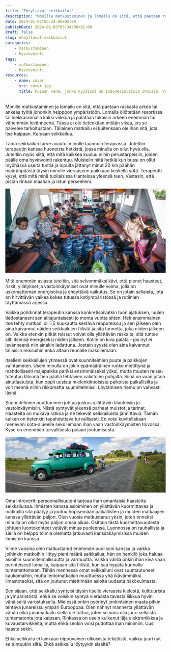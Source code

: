 ```yaml
---
title: "Eheyttävät seikkailut"
description: "Monille matkustaminen ja lomailu on sitä, että paetaan raskasta arkea tai ankeaa työtä johonkin helppoon ympäristöön. Tällainen matkailu ei kuitenkaan ole ihan sitä, jota itse kaipaan. Kaipaan seikkailua."
date: 2024-01-03T05:34:00+02:00
publishDate: 2024-01-03T05:34:00+02:00
draft: false
slug: eheyttavat-seikkailut
categories:
    - matkustaminen
    - hyvinvointi
tags:
    - matkustaminen
    - hyvinvointi
resources:
    - name: cover
      src: cover.jpg
      title: Puinen vene, jonka kyydissä on indonesialaisia ihmisiä. Veen maalipinta on kulahtanut ja sen lattialla on vesipulloja, leluja ja muita matkustajien tavaroita.
---
```


Monille matkustaminen ja lomailu on sitä, että paetaan raskasta arkea tai ankeaa työtä johonkin helppoon ympäristöön. Lomalla öllötetään resortissa tai hiekkarannalla kaksi viikkoa ja palataan takaisin arkeen enemmän tai vähemmän levänneenä. Tässä ei ole tietenkään mitään vikaa, jos se palvelee tarkoitustaan. Tällainen matkailu ei kuitenkaan ole ihan sitä, jota itse kaipaan. Kaipaan seikkailua.

<!--more-->

Tämä seikkailun tarve avautui minulle taannoin terapiassa. Juteltiin terapeutin kanssa huonoista hetkistä, jossa minulla on ollut hyvä olla. Juteltiin myös siitä, että mitä kaikkea kuuluu niihin perustarpeisiin, joiden päälle oma hyvinvointi rakentuu. Muistelin niitä hetkiä kun bussi on ollut myöhässä useita tuntia ja lopulta jättänyt minut 20 km päähän määränpäästä täysin minulle vieraaseen paikkaan keskellä yötä. Terapeutti kysyi, että mitä minä tuollaisissa tilanteissa yleensä teen. Vastasin, että pistän rinkan maahan ja istun perseelleni.

![Puinen vene, jonka kyydissä on indonesialaisia ihmisiä. Veen maalipinta on kulahtanut ja sen lattialla on vesipulloja, leluja ja muita matkustajien tavaroita.](cover.jpg "Indonesiassa saarten välillä liikkuminen voi tapahtua puisella, elämää nähneellä veneellä. Veneillä liikutellaan paitsi ihmisiä niin myös heidän tavaroitaan. Matkalla aikaa tapetaan muun muassa korttia pelaamalla.")

Mitä enemmän asiasta juteltiin, sitä selvemmäksi kävi, että pienet haasteet, riskit, yllätykset ja vastoinkäymiset ovat minulle voima, jolla on uskomattoman energisoiva ja eheyttävä vaikutus. Se on jotain sellaista, jota on hirvittävän vaikea kokea tutussa kotiympäristössä ja rutiinien täyttämässä arjessa.

Vaikka pohdinnat terapeutin kanssa konkretisoivatkin tuon ajatuksen, luulen tiedostaneeni sen alitajuntaisesti jo monta vuotta sitten. Heti ensimmäinen itse tehty matkani oli 1,5 kuukautta kestävä reppureissu ja sen jälkeen olen aina kaivannut näiden seikkailujen fiilistä ja sitä tunnetta, joka niiden jälkeen on. Vaikka etenkin pitkät reissut voivat olla yllättävän raskaita, sitä tuntee silti itsensä energiseksi niiden jälkeen. Kotiin on kiva palata - jos nyt ei levänneenä niin ainakin ladattuna. Jostain syystä olen aina kaivannut tällaisiin reissuihin enkä altaan reunalle makoilemaan.

Itselleni seikkailujen ytimessä ovat suunnitelmien puute ja paikkojen vaihtaminen. Usein minulla on jokin epämääräinen runko mietittynä ja mahdollisesti majapaikka pariksi ensimmäiseksi yöksi, mutta muuten reissu toteutuu lähinnä tien päällä tehtävien valintojen pohjalta. Siinä on vaan jotain ainutlaatuista, kun oppii uusista mielenkiintoisista paikoista paikallisilta ja voit mennä niihin rikkomatta suunnitelmiasi. Löytämisen riemu on vahvasti läsnä.

Suunnitelmien puuttuminen johtaa joskus yllättäviin tilanteisiin ja vastoinkäymisiin. Niistä syntyvät yleensä parhaat muistot ja tarinat. Haasteita on mukava ratkoa ja ne tekevät seikkailuista jännittäviä. Tämän kaiken on tietenkin tapahduttava turvallisesti. En voisi kuvitellakaan meneväni sota-alueelle sekoilemaan ihan vaan vastoinkäymisten toivossa. Kyse on enemmän turvallisesta pulaan joutumisesta.

![Vihreä vanha pakettiauton ja linja-auton yhdistelmä, jonka katolle matkatavarat on köytetty. Matkustajat istuvat tien laidassa odottamassa. Kuljettaja korjaa autoa.](kuuba.jpg "Kuubassa matkan teko loppui lyhyeen, kun alla ollut ikäloppu auto hajosi keskellä maaseutua. Ei auttanut kuin istua alas ja odottaa rauhassa, että kuljettaja saa menopelin liikkeelle. Lopulta hän siinä onnistuikin.")

Oma introvertti persoonallisuuteni tarjoaa ihan omanlaisia haasteita seikkailuissa. Ihmisten kanssa asioiminen on yllättävän kuormittavaa ja matkoilla sitä päätyy ja joutuu höpisemään paikallisten ja muiden matkaajien kanssa yllättävän paljon. Olen vuosia matkustanut yksin, joten onneksi minulla on ollut myös paljon omaa aikaa. Osittain tästä kuormittavuudesta johtuen luontokohteet vetävät minua puoleensa. Luonnossa on rauhallista ja siellä on helppo toimia olematta jatkuvasti kanssakäymisissä muiden ihmisten kanssa.

Viime vuosina olen matkustanut enemmän puolisoni kanssa ja vaikka joihinkin matkoihin liittyy pieni määrä seikkailua, hän on henkilö joka haluaa asioihin suunnitelmallisuutta ja varmuutta. Vaikka välillä onkin ihan kiva vaan perinteisesti lomailla, kaipaan sitä fiilistä, kun saa hypätä kunnolla tuntemattomaan. Tähän mennessä omat seikkailuni ovat suuntautuneet kaukomaihin, mutta lentomatkailun muuttuessa yhä ikävämmäksi ilmastoteoksi, sitä on joutunut miettimään asioita uudesta näkökulmasta.

Sen sijaan, että seikkailu syntyisi täysin itselle vieraasta kielestä, kulttuurista ja ympäristöstä, ehkä se voisikin syntyä vieraasta tavasta liikkua hyvin vähäisellä varustuksella. Mielessä onkin pyörinyt jonkinlainen maata pitkin tehtävä junareissu ympäri Eurooppaa. Olen nähnyt mannerta yllättävän vähän eikä junamatkailu siellä ole tuttua, joten se voisi olla juuri sellaista tuntematonta jota kaipaan. Rinkassa on usein kulkenut läjä elektroniikkaa ja kuvaustarvikkeita, mutta ehkä senkin voisi pudottaa ihan minimiin. Uusi haaste sekin.

Ehkä seikkailu ei lainkaan riippuvainen ulkoisista tekijöistä, vaikka juuri nyt se tuntuukin siltä. Ehkä seikkailu löytyykin sisältä?
